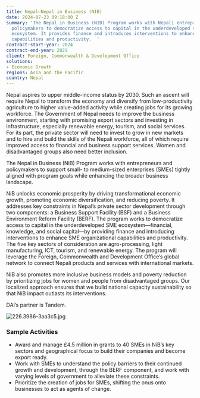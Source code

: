 ```yaml
---
title: Nepal—Nepal in Business (NIB)
date: 2024-07-23 09:18:00 Z
summary: 'The Nepal in Business (NIB) Program works with Nepali entrepreneurs and
  policymakers to democratize access to capital in the underdeveloped small and micro-enterprises
  ecosystem. It provides finance and introduces interventions to enhance SME organizational
  capabilities and productivity.  '
contract-start-year: 2024
contract-end-year: 2029
client: Foreign, Commonwealth & Development Office
solutions:
- Economic Growth
regions: Asia and the Pacific
country: Nepal
---
```


Nepal aspires to upper middle-income status by 2030. Such an ascent will require Nepal to transform the economy and diversify from low-productivity agriculture to higher value-added activity while creating jobs for its growing workforce. The Government of Nepal needs to improve the business environment, starting with promising export sectors and investing in infrastructure, especially renewable energy, tourism, and social services. For its part, the private sector will need to invest to grow in new markets and to hire and build the skills of the Nepali workforce, all of which require improved access to financial and business support services. Women and disadvantaged groups also need better inclusion.

The Nepal in Business (NiB) Program works with entrepreneurs and policymakers to support small- to medium-sized enterprises (SMEs) tightly aligned with program goals while enhancing the broader business landscape.

NiB unlocks economic prosperity by driving transformational economic growth, promoting economic diversification, and reducing poverty. It addresses key constraints in Nepal’s private sector development through two components: a Business Support Facility (BSF) and a Business Environment Reform Facility (BERF). The program works to democratize access to capital in the underdeveloped SME ecosystem—financial, knowledge, and social capital—by providing finance and introducing interventions to enhance SME organizational capabilities and productivity. The five key sectors of consideration are agro-processing, light manufacturing, ICT, tourism, and renewable energy. The program will leverage the Foreign, Commonwealth and Development Office’s global network to connect Nepali products and services with international markets.

NiB also promotes more inclusive business models and poverty reduction by prioritizing jobs for women and people from disadvantaged groups. Our localized approach ensures that we build national capacity sustainability so that NiB impact outlasts its interventions.

DAI’s partner is Tandem.

![226.3986-3aa3c5.jpg](/uploads/226.3986-3aa3c5.jpg)

### Sample Activities

* Award and manage £4.5 million in grants to 40 SMEs in NiB’s key sectors and geographical focus to build their companies and become export ready.
* Work with SMEs to understand the policy barriers to their continued growth and development, through the BERF component, and work with varying levels of government to alleviate these constraints.
* Prioritize the creation of jobs for SMEs, shifting the onus onto businesses to act as agents of change.
